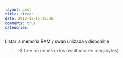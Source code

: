 ```yaml
---
layout: post
title: "free"
date: 2013-12-15 18:36
comments: true
categories: 
---
```

Listar la memoria RAM y swap utilizada y disponible

>~$ free -m (muestra los resultados en megabytes)

